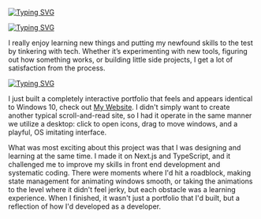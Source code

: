 [![Typing SVG](https://readme-typing-svg.demolab.com?font=Fira+Code&size=40&pause=1000&center=true&vCenter=true&width=435&lines=Hey+I'm+Fletcher)](https://git.io/typing-svg)

[![Typing SVG](https://readme-typing-svg.demolab.com?font=Google+Sans+Code&size=33&pause=1000&color=F7F7F7&repeat=false&width=435&lines=About+me)](https://git.io/typing-svg)

I really enjoy learning new things and putting my newfound skills to the test by tinkering with tech. Whether it’s experimenting with new tools, figuring out how something works, or building little side projects, I get a lot of satisfaction from the process.



[![Typing SVG](https://readme-typing-svg.demolab.com?font=Google+Sans+Code&size=33&pause=1000&color=F7F7F7&repeat=false&width=435&lines=Recent+projects+)](https://git.io/typing-svg)

I just built a completely interactive portfolio that feels and appears identical to Windows 10, check out <a href="https://fletcherholt.xyz" target="_blank" rel="noopener noreferrer">My Website</a>. I didn't simply want to create another typical scroll-and-read site, so I had it operate in the same manner we utilize a desktop: click to open icons, drag to move windows, and a playful, OS imitating interface.

What was most exciting about this project was that I was designing and learning at the same time. I made it on Next.js and TypeScript, and it challenged me to improve my skills in front end development and systematic coding. There were moments where I'd hit a roadblock, making state management for animating windows smooth, or taking the animations to the level where it didn't feel jerky, but each obstacle was a learning experience. When I finished, it wasn't just a portfolio that I'd built, but a reflection of how I'd developed as a developer.
